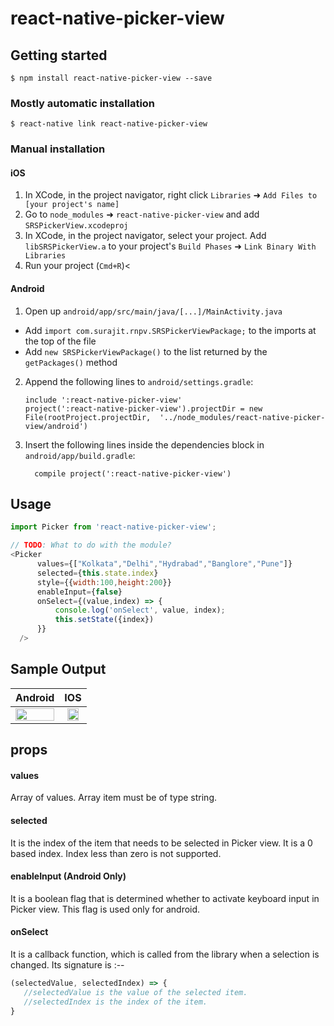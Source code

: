 
# react-native-picker-view

## Getting started

`$ npm install react-native-picker-view --save`

### Mostly automatic installation

`$ react-native link react-native-picker-view`

### Manual installation


#### iOS

1. In XCode, in the project navigator, right click `Libraries` ➜ `Add Files to [your project's name]`
2. Go to `node_modules` ➜ `react-native-picker-view` and add `SRSPickerView.xcodeproj`
3. In XCode, in the project navigator, select your project. Add `libSRSPickerView.a` to your project's `Build Phases` ➜ `Link Binary With Libraries`
4. Run your project (`Cmd+R`)<

#### Android

1. Open up `android/app/src/main/java/[...]/MainActivity.java`
  - Add `import com.surajit.rnpv.SRSPickerViewPackage;` to the imports at the top of the file
  - Add `new SRSPickerViewPackage()` to the list returned by the `getPackages()` method
2. Append the following lines to `android/settings.gradle`:
  	```
  	include ':react-native-picker-view'
  	project(':react-native-picker-view').projectDir = new File(rootProject.projectDir, 	'../node_modules/react-native-picker-view/android')
  	```
3. Insert the following lines inside the dependencies block in `android/app/build.gradle`:
  	```
      compile project(':react-native-picker-view')
  	```


## Usage
```javascript
import Picker from 'react-native-picker-view';

// TODO: What to do with the module?
<Picker
      values={["Kolkata","Delhi","Hydrabad","Banglore","Pune"]}
      selected={this.state.index}
      style={{width:100,height:200}}
      enableInput={false}
      onSelect={(value,index) => {
          console.log('onSelect', value, index);
          this.setState({index})
      }}
  />
```

## Sample Output

| Android | IOS |
|:---:|:---:|
| <img src="https://github.com/surajitsarkar19/react-native-picker-view/blob/master/images/android.gif" width="100%"></img> | <img src="https://github.com/surajitsarkar19/react-native-picker-view/blob/master/images/ios.gif" width="80%"></img> |


## props

#### values
Array of values. Array item must be of type string.

#### selected
It is the index of the item that needs to be selected in Picker view. It is a 0 based index. Index less than zero is not supported.

#### enableInput (Android Only)
It is a boolean flag that is determined whether to activate keyboard input in Picker view. This flag is used only for android. 

#### onSelect
It is a callback function, which is called from the library when a selection is changed.
Its signature is :--
```javascript
(selectedValue, selectedIndex) => {
   //selectedValue is the value of the selected item.
   //selectedIndex is the index of the item. 
}
```

  
